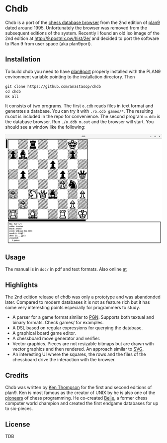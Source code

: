 # Chdb

Chdb is a port of the [chess database browser](http://man.cat-v.org/plan_9_2nd_ed/7/chdb) from the 2nd edition of [plan9](https://en.wikipedia.org/wiki/Plan_9_from_Bell_Labs) dated around 1995. Unfortunately the browser was removed from the subsequent editions of the system. Recently i found an old iso image of the 2nd edition at http://9.postnix.pw/hist/2e/ and decided to port the software to Plan 9 from user space (aka plan9port).

## Installation

To build chdb you need to have [plan9port](https://9fans.github.io/plan9port/) properly installed with the PLAN9 environment variable pointing to the installation directory. Then

```
git clone https://github.com/anastasop/chdb
cd chdb
mk all
```

It consists of two programs. The first `o.cdb` reads files in text format and generates a database. You can try it with `./o.cdb games/*`. The resulting m.out is included in the repo for convenience. The second program `o.ddb` is the database browser. Run `./o.ddb m.out` and the browser will start. You should see a window like the following:

![alt text](doc/chdb-screenshot.png)

## Usage

The manual is in `doc/` in pdf and text formats. Also online [at](http://man.cat-v.org/plan_9_2nd_ed/7/chdb)

## Highlights

The 2nd edition release of chdb was only a prototype and was abandonded later. Compared to modern databases it is not as feature rich but it has some very interesting points especially for programmers to study.

- A parser for a game format similar to [PGN](https://en.wikipedia.org/wiki/Portable_Game_Notation). Supports both textual and binary formats. Check games/ for examples.
- A DSL based on regular expressions for querying the database.
- A graphical board game editor.
- A chessboard move generator and verifier.
- Vector graphics. Pieces are not resizable bitmaps but are drawn with vector graphics and then rendered. An approach similar to [SVG](https://developer.mozilla.org/en-US/docs/Web/SVG).
- An interesting UI where the squares, the rows and the files of the chessboard drive the interaction with the browser.

## Credits

Chdb was written by [Ken Thompson](https://en.wikipedia.org/wiki/Ken_Thompson) for the first and second editions of plan9. Ken is most famous as the creator of UNIX by he is also one of the [pioneers](https://www.chessprogramming.org/Ken_Thompson) of chess programming. He co-created [Belle](https://en.wikipedia.org/wiki/Belle_(chess_machine)), a former chess computer world champion and created the first endgame databases for up to six-pieces.

## License

TDB
